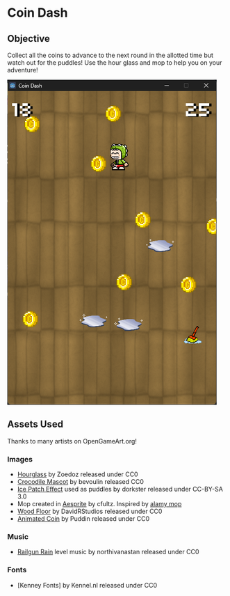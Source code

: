 # Coin Dash

## Objective

Collect all the coins to advance to the next round in the allotted time but watch out for the puddles! Use the hour glass and mop to help you on your adventure!

![Screenshot](screenshot.png)

## Assets Used

Thanks to many artists on OpenGameArt.org!

### Images
- [Hourglass](https://opengameart.org/content/animated-hourglass) by Zoedoz released under CC0 
- [Crocodile Mascot](https://opengameart.org/content/bevouliin-free-game-sprites-crocodile-mascot-running-and-jumping-boy-game-character) by bevoulin released CC0
- [Ice Patch Effect](https://opengameart.org/content/ice-patch-effect) used as puddles by dorkster released under CC-BY-SA 3.0
- Mop created in [Aesprite](https://github.com/aseprite/aseprite) by cfultz. Inspired by [alamy mop](https://www.alamy.com/vector-pixel-art-mop-isolated-cartoon-image362289110.html)
- [Wood Floor](https://opengameart.org/content/wood-floor) by DavidRStudios released under CC0
- [Animated Coin](https://opengameart.org/content/rotating-coin) by Puddin released under CC0

### Music 

- [Railgun Rain](https://opengameart.org/content/railgun-rain) level music by northivanastan released under CC0

### Fonts

- [Kenney Fonts] by Kennel.nl released under CC0
